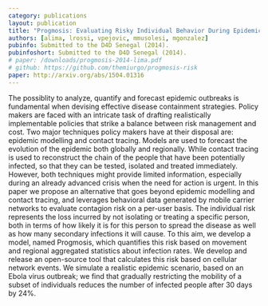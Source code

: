 ```yaml
---
category: publications
layout: publication
title: "Progmosis: Evaluating Risky Individual Behavior During Epidemics Using Mobile Network Data"
authors: [alima, lrossi, vpejovic, mmusolesi, mgonzalez]
pubinfo: Submitted to the D4D Senegal (2014).
pubinfoshort: Submitted to the D4D Senegal (2014).
# paper: /downloads/progmosis-2014-lima.pdf
# github: https://github.com/themiurgo/progmosis-risk
paper: http://arxiv.org/abs/1504.01316
---
```

The possiblity to analyze, quantify and forecast epidemic outbreaks is fundamental when devising effective disease containment strategies. Policy makers are faced with an intricate task of drafting realistically implementable policies that strike a balance between risk management and cost. Two major techniques policy makers have at their disposal are: epidemic modelling and contact tracing. Models are used to forecast the evolution of the epidemic both globally and regionally. While contact tracing is used to reconstruct the chain of the people that have been potentially infected, so that they can be tested, isolated and treated immediately. However, both techniques might provide limited information, especially during an already advanced crisis when the need for action is urgent.
In this paper we propose an alternative that goes beyond epidemic modelling and contact tracing, and leverages behavioral data generated by mobile carrier networks to evaluate contagion risk on a per-user basis. The individual risk represents the loss incurred by not isolating or treating a specific person, both in terms of how likely it is for this person to spread the disease as well as how many secondary infections it will cause. To this aim, we develop a model, named Progmosis, which quantifies this risk based on movement and regional aggregated statistics about infection rates. We develop and release an open-source tool that calculates this risk based on cellular network events. We simulate a realistic epidemic scenario, based on an Ebola virus outbreak; we find that gradually restricting the mobility of a subset of individuals reduces the number of infected people after 30 days by 24%.

